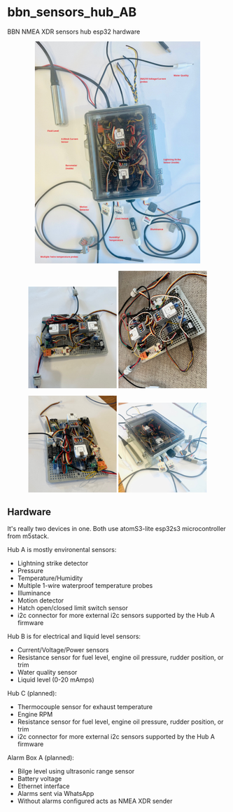 # bbn_sensors_hub_AB
BBN NMEA XDR sensors hub esp32 hardware 

<p align="center">
<img src="./img/bbn_boat_sensors_hubAB_notes.jpg?raw=true" style="width: 75%; height: auto;" alt="BBN HubAB pic1" />
</p>

<p align="center">
<img src="./img/bbn_boat_sensors_hubAB_7.jpg?raw=true" style="width: 40%; height: auto;" alt="BBN HubAB pic2" />
<img src="./img/bbn_boat_sensors_hubAB_2.jpg?raw=true" style="width: 40%; height: auto;" alt="BBN HubAB pic3" />
</p>

<p align="center">
<img src="./img/bbn_boat_sensors_hubAB_5.jpg?raw=true" style="width: 40%; height: auto;" alt="BBN HubAB pic5" />
<img src="./img/bbn_boat_sensors_hubAB_10.jpg?raw=true" style="width: 40%; height: auto;" alt="BBN HubAB pic4" />
</p>

## Hardware

It's really two devices in one. Both use atomS3-lite esp32s3 microcontroller from m5stack.

Hub A is mostly environental sensors:

- Lightning strike detector
- Pressure
- Temperature/Humidity
- Multiple 1-wire waterproof temperature probes
- Illuminance
- Motion detector
- Hatch open/closed limit switch sensor
- i2c connector for more external i2c sensors supported by the Hub A firmware

Hub B is for electrical and liquid level sensors:

- Current/Voltage/Power sensors
- Resistance sensor for fuel level, engine oil pressure, rudder position, or trim
- Water quality sensor
- Liquid level (0-20 mAmps)

Hub C (planned):

- Thermocouple sensor for exhaust temperature
- Engine RPM
- Resistance sensor for fuel level, engine oil pressure, rudder position, or trim
- i2c connector for more external i2c sensors supported by the Hub A firmware

Alarm Box A (planned):

- Bilge level using ultrasonic range sensor
- Battery voltage
- Ethernet interface
- Alarms sent via WhatsApp
- Without alarms configured acts as NMEA XDR sender
